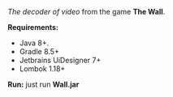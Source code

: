 *The decoder of video* from the game **The Wall**.

**Requirements:**
- Java 8+.
- Gradle 8.5+
- Jetbrains UiDesigner 7+
- Lombok 1.18+

**Run:**
just run **Wall.jar**